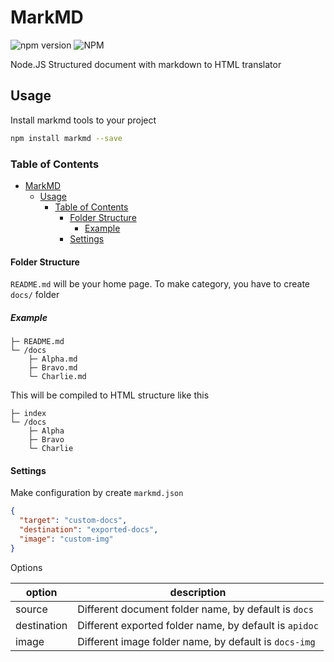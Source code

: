 # MarkMD

![npm version](https://badge.fury.io/js/markmd.svg)
![NPM](https://img.shields.io/npm/l/markmd.svg)

Node.JS Structured document with markdown to HTML translator

## Usage

Install markmd tools to your project

```bash
npm install markmd --save
```

### Table of Contents

- [MarkMD](#markmd)
  - [Usage](#usage)
    - [Table of Contents](#table-of-contents)
      - [Folder Structure](#folder-structure)
        - [Example](#example)
      - [Settings](#settings)

#### Folder Structure

`README.md` will be your home page. To make category, you have to create `docs/` folder

##### Example

```text
├─ README.md
└─ /docs
    ├─ Alpha.md
    ├─ Bravo.md
    └─ Charlie.md

```

This will be compiled to HTML structure like this

```text
├─ index
└─ /docs
    ├─ Alpha
    ├─ Bravo
    └─ Charlie
```

#### Settings

Make configuration by create `markmd.json`

```json
{
  "target": "custom-docs",
  "destination": "exported-docs",
  "image": "custom-img"
}
```

Options

| option | description |
|--------|-------------|
| source | Different document folder name, by default is `docs` |
| destination | Different exported folder name, by default is `apidoc` |
| image | Different image folder name, by default is `docs-img` |